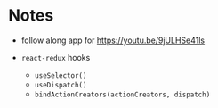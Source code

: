 # Notes

- follow along app for https://youtu.be/9jULHSe41ls

- `react-redux` hooks
  - `useSelector()`
  - `useDispatch()`
  - `bindActionCreators(actionCreators, dispatch)`
